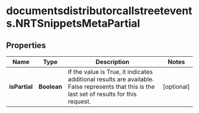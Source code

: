 # documentsdistributorcallstreetevents.NRTSnippetsMetaPartial

## Properties

Name | Type | Description | Notes
------------ | ------------- | ------------- | -------------
**isPartial** | **Boolean** | If the value is True, it indicates additional results are available. False represents that this is the last set of results for this request. | [optional] 


